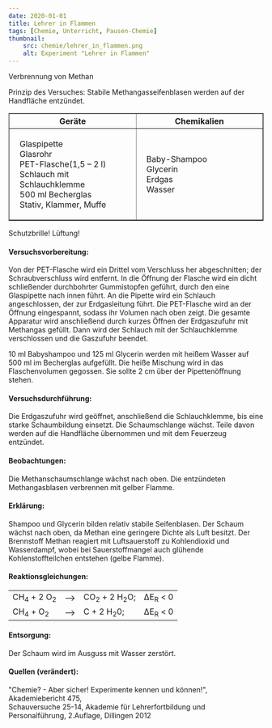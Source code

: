 ```yaml
---
date: 2020-01-01
title: Lehrer in Flammen
tags: [Chemie, Unterricht, Pausen-Chemie]
thumbnail: 
    src: chemie/lehrer_in_flammen.png
    alt: Experiment "Lehrer in Flammen"
---
```


<youtube watch="1NOs_V2-5t0"></youtube>

Verbrennung von Methan

Prinzip des Versuches: Stabile Methangasseifenblasen werden auf der
Handfläche entzündet.

<table border="1" style="width:100%">
    <tr>
        <th style="width:50%">Geräte</th>
        <th style="width:50%">Chemikalien</th>
    </tr>
    <tr>
        <td style="padding:20px">
            Glaspipette<br />
            Glasrohr<br />
            PET-Flasche(1,5 – 2 l)<br />
            Schlauch mit Schlauchklemme<br />
            500 ml Becherglas<br />
            Stativ, Klammer, Muffe
        </td>
        <td style="padding:20px">
            Baby-Shampoo<br />
            Glycerin<br />
            Erdgas<br />
            Wasser
        </td>
    </tr>
</table>

Schutzbrille! Lüftung!

<h4>Versuchsvorbereitung:</h4>

Von der PET-Flasche wird ein Drittel vom Verschluss her
abgeschnitten; der Schraubverschluss wird entfernt. In die Öffnung
der Flasche wird ein dicht schließender durchbohrter Gummistopfen
geführt, durch den eine Glaspipette nach innen führt. An die Pipette
wird ein Schlauch angeschlossen, der zur Erdgasleitung führt. Die
PET-Flasche wird an der Öffnung eingespannt, sodass ihr Volumen nach
oben zeigt. Die gesamte Apparatur wird anschließend durch kurzes
Öffnen der Erdgaszufuhr mit Methangas gefüllt. Dann wird der
Schlauch mit der Schlauchklemme verschlossen und die Gaszufuhr
beendet.

10 ml Babyshampoo und 125 ml Glycerin werden mit
heißem Wasser auf 500 ml im Becherglas aufgefüllt. Die heiße
Mischung wird in das Flaschenvolumen gegossen. Sie sollte
2 cm über der Pipettenöffnung stehen.

<h4>Versuchsdurchführung:</h4>

Die Erdgaszufuhr wird geöffnet, anschließend die Schlauchklemme, bis
eine starke Schaumbildung einsetzt. Die Schaumschlange wächst. Teile
davon werden auf die Handfläche übernommen und mit dem Feuerzeug
entzündet.

<h4>Beobachtungen:</h4>

Die Methanschaumschlange wächst nach oben. Die entzündeten
Methangasblasen verbrennen mit gelber Flamme.

<h4>Erklärung:</h4>

Shampoo und Glycerin bilden relativ stabile Seifenblasen. Der Schaum
wächst nach oben, da Methan eine geringere Dichte als Luft
besitzt. Der Brennstoff Methan reagiert mit Luftsauerstoff zu
Kohlendioxid und Wasserdampf, wobei bei Sauerstoffmangel auch
glühende Kohlenstoffteilchen entstehen (gelbe Flamme).

<h4>Reaktionsgleichungen:</h4>

<table>
    <tr>
        <td>CH<sub>4</sub> + 2 O<sub>2</sub></td>
        <td> ⟶ </td>
        <td>CO<sub>2</sub> + 2 H<sub>2</sub>O;</td>
        <td>ΔE<sub>R</sub> < 0</td>
    </tr>
    <tr>
        <td>CH<sub>4</sub> + O<sub>2</sub></td>
        <td> ⟶ </td>
        <td>C + 2 H<sub>2</sub>0;</td>
        <td>ΔE<sub>R</sub> < 0</td>
    </tr>
</table>

<h4>Entsorgung:</h4>

Der Schaum wird im Ausguss mit Wasser zerstört.

<h4>Quellen (verändert):</h4>

"Chemie? - Aber sicher! Experimente kennen und können!", Akademiebericht 475,<br />
Schauversuche 25-14, Akademie für Lehrerfortbildung und Personalführung, 2.Auflage, Dillingen 2012
